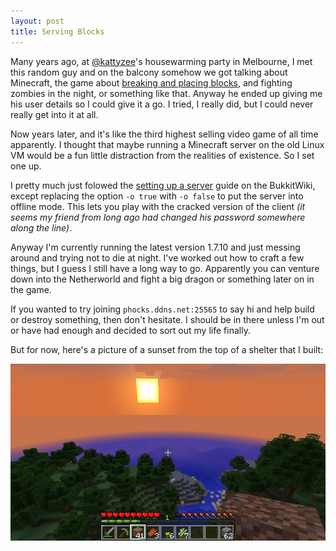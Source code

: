 ```yaml
---
layout: post
title: Serving Blocks
---
```


Many years ago, at [@kattyzee](https://twitter.com/kattyzee)'s housewarming party in Melbourne, I met this random guy and on the balcony somehow we got talking about Minecraft, the game about [breaking and placing blocks](https://minecraft.net/), and fighting zombies in the night, or something like that. Anyway he ended up giving me his user details so I could give it a go. I tried, I really did, but I could never really get into it at all.

Now years later, and it's like the third highest selling video game of all time apparently. I thought that maybe running a Minecraft server on the old Linux VM would be a fun little distraction from the realities of existence. So I set one up.

I pretty much just folowed the [setting up a server](http://wiki.bukkit.org/Setting_up_a_server) guide on the BukkitWiki, except replacing the option `-o true` with `-o false` to put the server into offline mode. This lets you play with the cracked version of the client *(it seems my friend from long ago had changed his password somewhere along the line)*.

Anyway I'm currently running the latest version 1.7.10 and just messing around and trying not to die at night. I've worked out how to craft a few things, but I guess I still have a long way to go. Apparently you can venture down into the Netherworld and fight a big dragon or something later on in the game.

If you wanted to try joining `phocks.ddns.net:25565` to say hi and help build or destroy something, then don't hesitate. I should be in there unless I'm out or have had enough and decided to sort out my life finally.

But for now, here's a picture of a sunset from the top of a shelter that I built:

![Minecraft sunset](/public/img/minecraft-sunset.jpg)